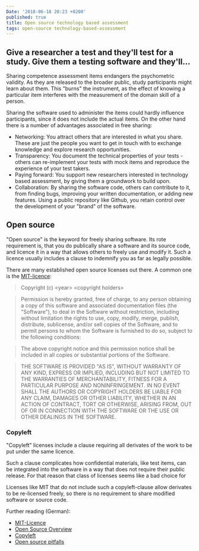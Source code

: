 ```yaml
---
Date: '2018-06-18 20:23 +0200'
published: true
title: Open source technology based assessment
tags: open-source technology-based-assessment
---
```

## Give a researcher a test and they'll test for a study. Give them a testing software and they'll...

Sharing competence assessment items endangers the psychometric validity. As they are released to the broader public, study participants might learn about them. This "burns" the instrument, as the effect of knowing a particular item interferes with the measurement of the domain skill of a person.

Sharing the software used to administer the items could hardly influence participants, since it does not include the actual items. On the other hand there is a number of advantages associated in free sharing:
- Networking: You attract others that are interested in what you share. These are just the people you want to get in touch with to exchange knowledge and explore research opportunities.
- Transparency: You document the technical properties of your tests - others can re-implement your tests with mock items and reproduce the experience of your test takers.
- Paying forward: You support new researchers interested in technology based assessment, by giving them a groundwork to build upon.
- Collaboration: By sharing the software code, others can contribute to it, from finding bugs, improving your written documentation, or adding new features. Using a public repository like Github, you retain control over the development of your "brand" of the software.

## Open source

"Open source" is the keyword for freely sharing software. Its rote requirement is, that you do publically share a software and its source code, and licence it in a way that allows others to freely use and modify it. Such a licence usually includes a clause to indemnify you as far as legally possible.

There are many established open source licenses out there. A common one is the [MIT-licence](https://en.wikipedia.org/wiki/MIT_License):

> Copyright (c) \<year\> \<copyright holders\>

> Permission is hereby granted, free of charge, to any person obtaining a copy
of this software and associated documentation files (the "Software"), to deal
in the Software without restriction, including without limitation the rights
to use, copy, modify, merge, publish, distribute, sublicense, and/or sell
copies of the Software, and to permit persons to whom the Software is
furnished to do so, subject to the following conditions:

> The above copyright notice and this permission notice shall be included in all
copies or substantial portions of the Software.

> THE SOFTWARE IS PROVIDED "AS IS", WITHOUT WARRANTY OF ANY KIND, EXPRESS OR
IMPLIED, INCLUDING BUT NOT LIMITED TO THE WARRANTIES OF MERCHANTABILITY,
FITNESS FOR A PARTICULAR PURPOSE AND NONINFRINGEMENT. IN NO EVENT SHALL THE
AUTHORS OR COPYRIGHT HOLDERS BE LIABLE FOR ANY CLAIM, DAMAGES OR OTHER
LIABILITY, WHETHER IN AN ACTION OF CONTRACT, TORT OR OTHERWISE, ARISING FROM,
OUT OF OR IN CONNECTION WITH THE SOFTWARE OR THE USE OR OTHER DEALINGS IN THE
SOFTWARE.

### Copyleft

"Copyleft" licenses include a clause requiring all derivates of the work to be put under the same licence.

Such a clause complicates how confidential materials, like test items, can be integrated into the software in a way that does not require their public release. For that reason that class of licenses seems like a bad choice for 

Licenses like MIT that do not include such a copyleft-clause allow derivates to be re-licensed freely, so there is no requirement to share modified software or source code.

Further reading (German):
- [MIT-Licence](https://wss-redpoint.com/open-source-lizenzen-die-mit-lizenz)
- [Open Source Overview](https://wss-redpoint.com/open-source-lizenzen-grundlagen-und-ueberblick-teil-i)
- [Copyleft](https://wss-redpoint.com/open-source-lizenzen-grundlagen-und-ueberblick-teil-ii-einordnung-der-os-lizenz-nach-copyleft)
- [Open source pitfalls](https://wss-redpoint.com/open-source-lizenzen-grundlagen-und-ueberblick-teil-iii-fallstricke-bei-der-verwendung-von-oss)
